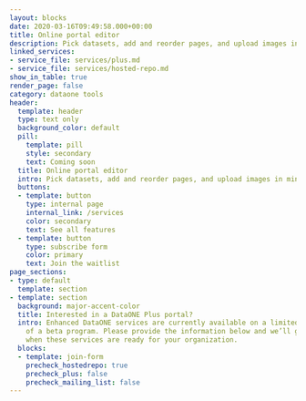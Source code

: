 ```yaml
---
layout: blocks
date: 2020-03-16T09:49:58.000+00:00
title: Online portal editor
description: Pick datasets, add and reorder pages, and upload images in minutes
linked_services:
- service_file: services/plus.md
- service_file: services/hosted-repo.md
show_in_table: true
render_page: false
category: dataone tools
header:
  template: header
  type: text only
  background_color: default
  pill:
    template: pill
    style: secondary
    text: Coming soon
  title: Online portal editor
  intro: Pick datasets, add and reorder pages, and upload images in minutes
  buttons:
  - template: button
    type: internal page
    internal_link: /services
    color: secondary
    text: See all features
  - template: button
    type: subscribe form
    color: primary
    text: Join the waitlist
page_sections:
- type: default
  template: section
- template: section
  background: major-accent-color
  title: Interested in a DataONE Plus portal?
  intro: Enhanced DataONE services are currently available on a limited basis as part
    of a beta program. Please provide the information below and we’ll get in touch
    when these services are ready for your organization.
  blocks:
  - template: join-form
    precheck_hostedrepo: true
    precheck_plus: false
    precheck_mailing_list: false
---
```

